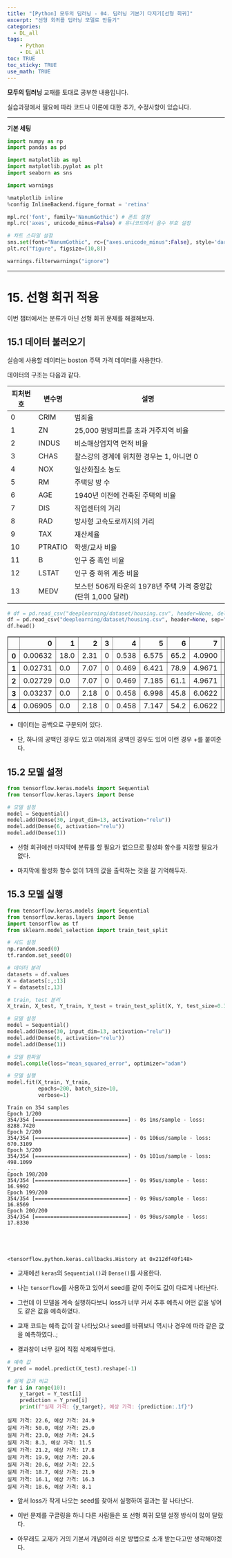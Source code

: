 ```yaml
---
title: "[Python] 모두의 딥러닝 - 04. 딥러닝 기본기 다지기[선형 회귀]"
excerpt: "선형 회귀를 딥러닝 모델로 만들기"
categories: 
  - DL_all
tags: 
    - Python
    - DL_all
toc: TRUE
toc_sticky: TRUE
use_math: TRUE
---
```



**모두의 딥러닝** 교재를 토대로 공부한 내용입니다.

실습과정에서 필요에 따라 코드나 이론에 대한 추가, 수정사항이 있습니다.

---

**기본 세팅**


```python
import numpy as np
import pandas as pd

import matplotlib as mpl
import matplotlib.pyplot as plt
import seaborn as sns

import warnings
```


```python
%matplotlib inline
%config InlineBackend.figure_format = 'retina'

mpl.rc('font', family='NanumGothic') # 폰트 설정
mpl.rc('axes', unicode_minus=False) # 유니코드에서 음수 부호 설정

# 차트 스타일 설정
sns.set(font="NanumGothic", rc={"axes.unicode_minus":False}, style='darkgrid')
plt.rc("figure", figsize=(10,8))

warnings.filterwarnings("ignore")
```

---

# 15. 선형 회귀 적용

이번 챕터에서는 분류가 아닌 선형 회귀 문제를 해결해보자.

## 15.1 데이터 불러오기

실습에 사용할 데이터는 boston 주택 가격 데이터를 사용한다.

데이터의 구조는 다음과 같다.

|피처번호| 변수명 | 설명 |
|-|-|-|
|0|CRIM|범죄율
|1|ZN|25,000 평방피트를 초과 거주지역 비율
|2|INDUS|비소매상업지역 면적 비율
|3|CHAS|찰스강의 경계에 위치한 경우는 1, 아니면 0
|4|NOX|일산화질소 농도 
|5|RM|주택당 방 수
|6|AGE|1940년 이전에 건축된 주택의 비율
|7|DIS|직업센터의 거리
|8|RAD|방사형 고속도로까지의 거리
|9|TAX|재산세율
|10|PTRATIO|학생/교사 비율
|11|B|인구 중 흑인 비율
|12|LSTAT|인구 중 하위 계층 비율
|13|MEDV|보스턴 506개 타운의 1978년 주택 가격 중앙값 (단위 1,000 달러)


```python
# df = pd.read_csv("deeplearning/dataset/housing.csv", header=None, delim_whitespace=True)
df = pd.read_csv("deeplearning/dataset/housing.csv", header=None, sep="\s+") # space +s
df.head()
```




<div>
<style scoped>
    .dataframe tbody tr th:only-of-type {
        vertical-align: middle;
    }

    .dataframe tbody tr th {
        vertical-align: top;
    }

    .dataframe thead th {
        text-align: right;
    }
</style>
<table border="1" class="dataframe">
  <thead>
    <tr style="text-align: right;">
      <th></th>
      <th>0</th>
      <th>1</th>
      <th>2</th>
      <th>3</th>
      <th>4</th>
      <th>5</th>
      <th>6</th>
      <th>7</th>
      <th>8</th>
      <th>9</th>
      <th>10</th>
      <th>11</th>
      <th>12</th>
      <th>13</th>
    </tr>
  </thead>
  <tbody>
    <tr>
      <th>0</th>
      <td>0.00632</td>
      <td>18.0</td>
      <td>2.31</td>
      <td>0</td>
      <td>0.538</td>
      <td>6.575</td>
      <td>65.2</td>
      <td>4.0900</td>
      <td>1</td>
      <td>296.0</td>
      <td>15.3</td>
      <td>396.90</td>
      <td>4.98</td>
      <td>24.0</td>
    </tr>
    <tr>
      <th>1</th>
      <td>0.02731</td>
      <td>0.0</td>
      <td>7.07</td>
      <td>0</td>
      <td>0.469</td>
      <td>6.421</td>
      <td>78.9</td>
      <td>4.9671</td>
      <td>2</td>
      <td>242.0</td>
      <td>17.8</td>
      <td>396.90</td>
      <td>9.14</td>
      <td>21.6</td>
    </tr>
    <tr>
      <th>2</th>
      <td>0.02729</td>
      <td>0.0</td>
      <td>7.07</td>
      <td>0</td>
      <td>0.469</td>
      <td>7.185</td>
      <td>61.1</td>
      <td>4.9671</td>
      <td>2</td>
      <td>242.0</td>
      <td>17.8</td>
      <td>392.83</td>
      <td>4.03</td>
      <td>34.7</td>
    </tr>
    <tr>
      <th>3</th>
      <td>0.03237</td>
      <td>0.0</td>
      <td>2.18</td>
      <td>0</td>
      <td>0.458</td>
      <td>6.998</td>
      <td>45.8</td>
      <td>6.0622</td>
      <td>3</td>
      <td>222.0</td>
      <td>18.7</td>
      <td>394.63</td>
      <td>2.94</td>
      <td>33.4</td>
    </tr>
    <tr>
      <th>4</th>
      <td>0.06905</td>
      <td>0.0</td>
      <td>2.18</td>
      <td>0</td>
      <td>0.458</td>
      <td>7.147</td>
      <td>54.2</td>
      <td>6.0622</td>
      <td>3</td>
      <td>222.0</td>
      <td>18.7</td>
      <td>396.90</td>
      <td>5.33</td>
      <td>36.2</td>
    </tr>
  </tbody>
</table>
</div>



- 데이터는 공백으로 구분되어 있다.


- 단, 하나의 공백인 경우도 있고 여러개의 공백인 경우도 있어 이런 경우 +를 붙여준다.

## 15.2 모델 설정


```python
from tensorflow.keras.models import Sequential
from tensorflow.keras.layers import Dense

# 모델 설정
model = Sequential()
model.add(Dense(30, input_dim=13, activation="relu"))
model.add(Dense(6, activation="relu"))
model.add(Dense(1))
```

- 선형 회귀에선 마지막에 분류를 할 필요가 없으므로 활성화 함수를 지정할 필요가 없다.


- 마지막에 활성화 함수 없이 1개의 값을 출력하는 것을 잘 기억해두자.

## 15.3 모델 실행


```python
from tensorflow.keras.models import Sequential
from tensorflow.keras.layers import Dense
import tensorflow as tf
from sklearn.model_selection import train_test_split

# 시드 설정
np.random.seed(0)
tf.random.set_seed(0)

# 데이터 분리
datasets = df.values
X = datasets[:,:13]
Y = datasets[:,13]

# train, test 분리
X_train, X_test, Y_train, Y_test = train_test_split(X, Y, test_size=0.3, random_state=0)

# 모델 설정
model = Sequential()
model.add(Dense(30, input_dim=13, activation="relu"))
model.add(Dense(6, activation="relu"))
model.add(Dense(1))

# 모델 컴파일
model.compile(loss="mean_squared_error", optimizer="adam")

# 모델 실행
model.fit(X_train, Y_train, 
          epochs=200, batch_size=10, 
          verbose=1)
```

    Train on 354 samples
    Epoch 1/200
    354/354 [==============================] - 0s 1ms/sample - loss: 8288.7420
    Epoch 2/200
    354/354 [==============================] - 0s 106us/sample - loss: 670.3109
    Epoch 3/200
    354/354 [==============================] - 0s 101us/sample - loss: 498.1099
    ...
    Epoch 198/200
    354/354 [==============================] - 0s 95us/sample - loss: 16.9992
    Epoch 199/200
    354/354 [==============================] - 0s 98us/sample - loss: 16.8569
    Epoch 200/200
    354/354 [==============================] - 0s 98us/sample - loss: 17.8330
    




    <tensorflow.python.keras.callbacks.History at 0x212df40f148>



- 교재에선 `keras`의 `Sequential()`과 `Dense()`를 사용한다.


- 나는 `tensorflow`를 사용하고 있어서 seed를 같이 주어도 값이 다르게 나타난다.


- 그런데 이 모델을 계속 실행하다보니 loss가 너무 커서 추후 예측시 어떤 값을 넣어도 같은 값을 예측하였다.


- 교재 코드는 예측 값이 잘 나타났으나 seed를 바꿔보니 역시나 경우에 따라 같은 값을 예측하였다..;


- 결과창이 너무 길어 직접 삭제해두었다.

```python
# 예측 값
Y_pred = model.predict(X_test).reshape(-1)

# 실제 값과 비교
for i in range(10):
    y_target = Y_test[i]
    prediction = Y_pred[i]
    print(f"실제 가격: {y_target}, 예상 가격: {prediction:.1f}")
```

    실제 가격: 22.6, 예상 가격: 24.9
    실제 가격: 50.0, 예상 가격: 25.0
    실제 가격: 23.0, 예상 가격: 24.5
    실제 가격: 8.3, 예상 가격: 11.5
    실제 가격: 21.2, 예상 가격: 17.8
    실제 가격: 19.9, 예상 가격: 20.6
    실제 가격: 20.6, 예상 가격: 22.5
    실제 가격: 18.7, 예상 가격: 21.9
    실제 가격: 16.1, 예상 가격: 16.3
    실제 가격: 18.6, 예상 가격: 8.1
    

- 앞서 loss가 작게 나오는 seed를 찾아서 실행하여 결과는 잘 나타난다.


- 이번 문제를 구글링을 하니 다른 사람들은 또 선형 회귀 모델 설정 방식이 많이 달랐다.


- 아무래도 교재가 거의 기본서 개념이라 쉬운 방법으로 소개 받는다고만 생각해야겠다.
